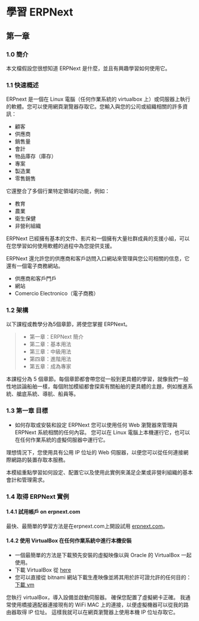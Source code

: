 # 學習 ERPNext

## 第一章

### 1.0 簡介
本文檔假設您很想知道 ERPNext 是什麼，並且有興趣學習如何使用它。

### 1.1 快速概述
ERPnext 是一個在 Linux 電腦（任何作業系統的 virtualbox 上）或伺服器上執行的軟體。您可以使用網頁瀏覽器存取它。您輸入與您的公司或組織相關的許多資訊：

* 顧客
* 供應商
* 銷售量
* 會計
* 物品庫存（庫存）
* 專案
* 製造業
* 零售銷售

它還整合了多個行業特定領域的功能，例如：

* 教育
* 農業
* 衛生保健
* 非營利組織


ERPNext 已經擁有基本的文件、影片和一個擁有大量社群成員的支援小組，可以在您學習如何使用軟體的過程中為您提供支援。

ERPNext 還允許您的供應商和客戶訪問入口網站來管理與您公司相關的信息，它還有一個電子商務網站。

* 供應商和客戶門戶
* 網站
* Comercio Electronico（電子商務）

### 1.2 架構
以下課程或教學分為5個章節，將使您掌握 ERPNext。

> * 第一章：ERPNext 簡介
> * 第二章：基本用法
> * 第三章：中級用法
> * 第四章：進階用法
> * 第五章：成為專家

本課程分為 5 個章節。每個章節都會帶您從一般到更具體的學習，就像我們一般性地談論船舶一樣，每個附加模組都會探索有關船舶的更具體的主題，例如推進系統、艙底系統、導航、船員等。

### 1.3 第一章 目標
- 如何存取或安裝和設定 ERPNext 您可以使用任何 Web 瀏覽器來管理與 ERPNext 系統相關的任何內容。
您可以在 Linux 電腦上本機運行它，也可以在任何作業系統的虛擬伺服器中運行它。

理想情況下，您使用具有公用 IP 位址的 Web 伺服器，以便您可以從任何連接網際網路的裝置存取本服務。

本模組重點學習如何設定、配置它以及使用此實例來滿足企業或非營利組織的基本會計和管理需求。

### 1.4 取得 ERPNext 實例

#### 1.4.1 試用帳戶 on  erpnext.com
最快、最簡單的學習方法是在erpnext.com上開設試用 [erpnext.com](https://www.erpnext.com)。

#### 1.4.2 使用 VirtualBox 在任何作業系統中進行本機安裝
* 一個最簡單的方法是下載預先安裝的虛擬映像以與 Oracle 的 VirtualBox 一起使用。 
* 下載 VirtualBox 從 [here](https://www.virtualbox.org/)
* 您可以直接從 bitnami 網站下載生產映像並將其用於許可證允許的任何目的：[下載 vm](https://bitnami.com/stack/erpnext/virtual-machine/)

您執行 virtualBox，導入設備並啟動伺服器。 確保您配置了虛擬網卡正確。 我通常使用橋接適配器連接現有的 WiFi
MAC 上的連接，以便虛擬機器可以從我的路由器取得 IP 位址。 這樣我就可以在網頁瀏覽器上使用本機 IP 位址存取它。

